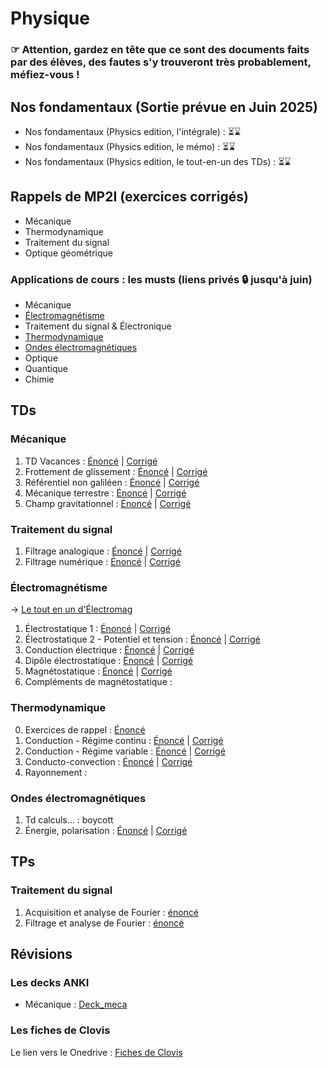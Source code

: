# Physique 

### ☞  Attention, gardez en tête que ce sont des documents faits par des élèves, des fautes s'y trouveront très probablement, méfiez-vous !


## Nos fondamentaux (Sortie prévue en Juin 2025)
   * Nos fondamentaux (Physics edition, l'intégrale) : ⏳⌛️
   * Nos fondamentaux (Physics edition, le mémo) : ⏳⌛️
   * Nos fondamentaux (Physics edition, le tout-en-un des TDs) : ⏳⌛️
## Rappels de MP2I (exercices corrigés)
  * Mécanique
  * Thermodynamique
  * Traitement du signal
  * Optique géométrique
### Applications de cours : les musts (liens privés 🔒 jusqu'à juin)
   * Mécanique
   * [Électromagnétisme](https://drive.google.com/file/d/1Oo896rrD9vw_sRJv7coTWOBAeW7A0ByS/view?usp=drive_link)
   * Traitement du signal & Électronique
   * [Thermodynamique](https://drive.google.com/file/d/1XVcaOlOZ5tawZzUvprxIhI2NWRSXhvvu/view?usp=sharing)
   * [Ondes électromagnétiques](https://drive.google.com/file/d/1wr4Rm_JiMwVu44XSX-ME8eS4K96SOxbu/view?usp=sharing)
   * Optique
   * Quantique
   * Chimie

## TDs

### Mécanique 
   1. TD Vacances : [Énoncé](/physique/td/meca/khube_physics_td_vacances_enonce.pdf) | [Corrigé](/physique/td/meca/khube_physics_td_vacances_corrige.pdf)
   2. Frottement de glissement : [Énoncé](/physique/td/meca/meca_TD1_enonce.pdf) | [Corrigé](/physique/td/meca/meca_TD1_corrige.pdf)
   3. Référentiel non galiléen : [Énoncé](/physique/td/meca/meca_TD2_enonce.pdf) | [Corrigé](/physique/td/meca/meca_TD2_corrige.pdf)
   4. Mécanique terrestre : [Énoncé](/physique/td/meca/meca_TD3_enonce.pdf) | [Corrigé](/physique/td/meca/meca_TD3_corrige.pdf)
   5. Champ gravitationnel : [Énoncé](/physique/td/meca/meca_TD4_enonce.pdf) | [Corrigé](/physique/td/meca/meca_TD4_corrige.pdf) 

### Traitement du signal
   1. Filtrage analogique : [Énoncé](/physique/td/signal/signal_TD1_enonce.pdf) | [Corrigé](/physique/td/signal/signal_TD1_corrige.pdf)
   2. Filtrage numérique : [Énoncé](/physique/td/signal/signal_TD2_enonce.pdf) | [Corrigé](/physique/td/signal/signal_TD2_corrige.pdf)

### Électromagnétisme 
→ [Le tout en un d'Électromag](/physique/td/electromag/physique_khube_electromag_tds_enonces.pdf)
   1. Électrostatique 1 : [Énoncé](/physique/td/electromag/electromag_TD1_enonce.pdf) | [Corrigé](/physique/td/electromag/electromag_TD1_corrige.pdf) 
   2. Électrostatique 2 - Potentiel et tension : [Énoncé](/physique/td/electromag/electromag_TD2_enonce.pdf) | [Corrigé](/physique/td/electromag/electromag_TD2_corrige.pdf)
   3. Conduction électrique : [Énoncé](/physique/td/electromag/electromag_TD3_enonce.pdf) | [Corrigé](/physique/td/electromag/electromag_TD3_corrige.pdf) 
   4. Dipôle électrostatique : [Énoncé](/physique/td/electromag/electromag_TD4_enonce.pdf) |  [Corrigé](/physique/td/electromag/electromag_TD4_corrige.pdf) 
   5. Magnétostatique : [Énoncé](/physique/td/electromag/electromag_TD5_enonce.pdf) | [Corrigé](/physique/td/electromag/electromag_TD5_corrige.pdf) 
   6. Compléments de magnétostatique :

### Thermodynamique 
   0. Exercices de rappel : [Énoncé](/physique/td/thermo/thermo_TD0_enonce.pdf)
   1. Conduction - Régime continu : [Énoncé](/physique/td/thermo/thermo_TD1_enonce.pdf) | [Corrigé](/physique/td/thermo/thermo_TD1_corrige.pdf) 
   2. Conduction - Régime variable : [Énoncé](/physique/td/thermo/thermo_TD2_enonce.pdf) | [Corrigé](/physique/td/thermo/thermo_TD2_corrige.pdf) 
   3. Conducto-convection : [Énoncé](/physique/td/thermo/thermo_TD3_enonce.pdf) | [Corrigé](/physique/td/thermo/thermo_TD3_corrige.pdf) 
   4. Rayonnement :

### Ondes électromagnétiques
  1. Td calculs… : boycott
  2. Énergie, polarisation : [Énoncé](/physique/td/electromag/ondes_TD2_enonce.pdf) | [Corrigé](/physique/td/electromag/ondes_TD2_corrige.pdf) 
## TPs

### Traitement du signal 
   1. Acquisition et analyse de Fourier : [énoncé](/physique/tp/signal/physique_khube_TP1_enonce.pdf)
   2. Filtrage et analyse de Fourier : [énoncé](/physique/tp/signal/physique_khube_TP1_enonce.pdf)
## Révisions

### Les decks ANKI
   * Mécanique : [Deck_meca](/physique/anki/anki_meca.apkg)
### Les fiches de Clovis 
 Le lien vers le Onedrive : [Fiches de Clovis](https://onedrive.live.com/?authkey=%21AKAyskL%5FuKhhXtE&id=247C42F66BD86EF0%213959&cid=247C42F66BD86EF0)
